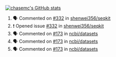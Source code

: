 [![chasemc's GitHub stats](https://github-readme-stats.vercel.app/api?username=chasemc)](https://github.com/anuraghazra/github-readme-stats)


<!--START_SECTION:activity-->
1. 🗣 Commented on [#332](https://github.com/shenwei356/seqkit/issues/332) in [shenwei356/seqkit](https://github.com/shenwei356/seqkit)
2. ❗️ Opened issue [#332](https://github.com/shenwei356/seqkit/issues/332) in [shenwei356/seqkit](https://github.com/shenwei356/seqkit)
3. 🗣 Commented on [#173](https://github.com/ncbi/datasets/issues/173) in [ncbi/datasets](https://github.com/ncbi/datasets)
4. 🗣 Commented on [#173](https://github.com/ncbi/datasets/issues/173) in [ncbi/datasets](https://github.com/ncbi/datasets)
5. 🗣 Commented on [#173](https://github.com/ncbi/datasets/issues/173) in [ncbi/datasets](https://github.com/ncbi/datasets)
<!--END_SECTION:activity-->
